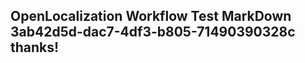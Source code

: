 <properties
ms.topic="hero-topic"
ms.test1="hero-topic"
ms.test2="test"/>

## OpenLocalization Workflow Test MarkDown 3ab42d5d-dac7-4df3-b805-71490390328c thanks!
